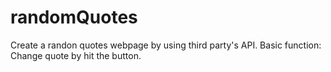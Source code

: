 # randomQuotes
Create a randon quotes webpage by using third party's API. Basic function: Change quote by hit the button.
